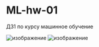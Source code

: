 # ML-hw-01
ДЗ1 по курсу машинное обучение



![изображение](https://github.com/shiltsov/ML-hw-01/assets/54742337/774a75b3-47bb-42bf-8636-783ab5aa6a30)
![изображение](https://github.com/shiltsov/ML-hw-01/assets/54742337/6bb952ad-b68e-4624-b61c-1f3d8861b765)
